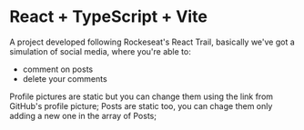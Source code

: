 # React + TypeScript + Vite

A project developed following Rockeseat's React Trail, basically we've got a simulation of social media, where you're able to:
- comment on posts
- delete your comments

Profile pictures are static but you can change them using the link from GitHub's profile picture;
Posts are static too, you can chage them only adding a new one in the array of Posts;

